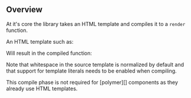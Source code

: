 ## Overview

At it's core the library takes an HTML template and compiles it to a `render` function.

An HTML template such as:

<? @source {html} overview-template.html ?>

Will result in the compiled function:

<? @exec {javascript} node doc/readme/overview-template.js ?>

Note that whitespace in the source template is normalized by default and that support for template literals needs to be enabled when compiling.

This compile phase is not required for [polymer][] components as they already use HTML templates.
